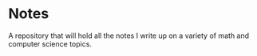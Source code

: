 # Notes
A repository that will hold all the notes I write up on a variety of math and computer science topics.
